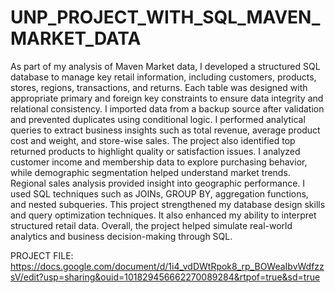 # UNP_PROJECT_WITH_SQL_MAVEN_MARKET_DATA

As part of my analysis of Maven Market data, I developed a structured SQL database to manage key retail information, including customers, products, stores, regions, transactions, and returns. Each table was designed with appropriate primary and foreign key constraints to ensure data integrity and relational consistency. I imported data from a backup source after validation and prevented duplicates using conditional logic. I performed analytical queries to extract business insights such as total revenue, average product cost and weight, and store-wise sales. The project also identified top returned products to highlight quality or satisfaction issues. I analyzed customer income and membership data to explore purchasing behavior, while demographic segmentation helped understand market trends. Regional sales analysis provided insight into geographic performance. I used SQL techniques such as JOINs, GROUP BY, aggregation functions, and nested subqueries. This project strengthened my database design skills and query optimization techniques. It also enhanced my ability to interpret structured retail data. Overall, the project helped simulate real-world analytics and business decision-making through SQL.

PROJECT FILE:  https://docs.google.com/document/d/1i4_vdDWtRpok8_rp_BOWeaIbvWdfzzsV/edit?usp=sharing&ouid=101829456662270089284&rtpof=true&sd=true
